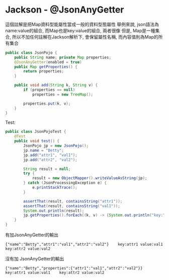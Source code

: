 # Jackson - @JsonAnyGetter

這個註解是把Map資料型能屬性當成一般的資料型態屬性 舉例來說, json語法為name:value的組合, 而Map也是key:value的組合, 兩者很像 但是, Map是一種集合, 所以不加任何註解在Jackson解析下, 會保留屬性名稱, 而內容值則為Map的所有集合

```java
public class JsonPojo { 
    public String name; private Map properties;
    @JsonAnyGetter(enabled = true)
    public Map getProperties() {
        return properties;
    }

    public void add(String k, String v) {
        if (properties == null)
            properties = new TreeMap();

        properties.put(k, v);
    }
}
```

Test:

```java
public class JsonPojoTest { 
    @Test 
    public void test() { 
        JsonPojo jp = new JsonPojo();
        jp.name = "Betty";
        jp.add("attr1", "val1");
        jp.add("attr2", "val2");

        String result = null;
        try {
            result = new ObjectMapper().writeValueAsString(jp);
        } catch (JsonProcessingException e) {
            e.printStackTrace();
        }

        assertThat(result, containsString("attr1"));
        assertThat(result, containsString("val1"));
        System.out.println(result);
        jp.getProperties().forEach((k, v) -> {System.out.println("key:" + k + "\tvalue:" + v);});
    }
}
```

有加JsonAnyGetter的輸出

`{"name":"Betty","attr1":"val1","attr2":"val2"}   
key:attr1 value:val1   
key:attr2 value:val2`

沒有加 JsonAnyGetter的輸出

`{"name":"Betty","properties":{"attr1":"val1","attr2":"val2"}}   
key:attr1 value:val1   
key:attr2 value:val2`

